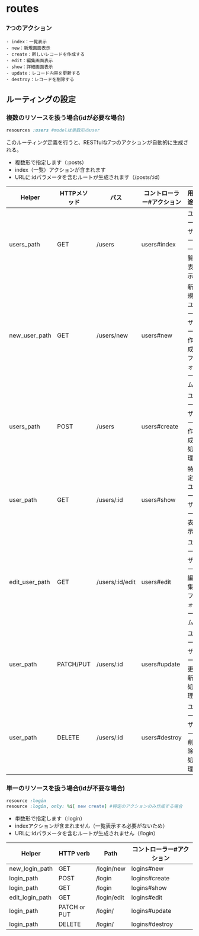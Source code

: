 # routes

### 7つのアクション

```
- index：一覧表示
- new：新規画面表示
- create：新しいレコードを作成する
- edit：編集画面表示
- show：詳細画面表示
- update：レコード内容を更新する
- destroy：レコードを削除する
```

## ルーティングの設定

### 複数のリソースを扱う場合(idが必要な場合)

```ruby
resources :users #modelは単数形のuser
```

このルーティング定義を行うと、RESTfulな7つのアクションが自動的に生成される。

- 複数形で指定します（:posts）
- index（一覧）アクションが含まれます
- URLに:idパラメータを含むルートが生成されます（/posts/:id）

| **Helper**     | HTTPメソッド | パス            | コントローラー#アクション | 用途                     |
| -------------- | ------------ | --------------- | ------------------------- | ------------------------ |
| users_path     | GET          | /users          | users#index               | ユーザー一覧表示         |
| new_user_path  | GET          | /users/new      | users#new                 | 新規ユーザー作成フォーム |
| users_path     | POST         | /users          | users#create              | ユーザー作成処理         |
| user_path      | GET          | /users/:id      | users#show                | 特定ユーザー表示         |
| edit_user_path | GET          | /users/:id/edit | users#edit                | ユーザー編集フォーム     |
| user_path      | PATCH/PUT    | /users/:id      | users#update              | ユーザー更新処理         |
| user_path      | DELETE       | /users/:id      | users#destroy             | ユーザー削除処理         |

### 単一のリソースを扱う場合(idが不要な場合)

```ruby
resource :login
resource :login, only: %i[ new create] #特定のアクションのみ作成する場合
```

- 単数形で指定します（:login）
- indexアクションが含まれません（一覧表示する必要がないため）
- URLに:idパラメータを含むルートが生成されません（/login）

| Helper          | HTTP verb    | Path        | コントローラー#アクション |
| --------------- | ------------ | ----------- | ------------------------- |
| new_login_path  | GET          | /login/new  | logins#new                |
| login_path      | POST         | /login      | logins#create             |
| login_path      | GET          | /login      | logins#show               |
| edit_login_path | GET          | /login/edit | logins#edit               |
| login_path      | PATCH or PUT | /login/     | logins#update             |
| login_path      | DELETE       | /login/     | logins#destroy            |

